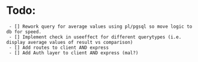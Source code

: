 # Todo:
     - [] Rework query for average values using pl/pgsql so move logic to db for speed.
     - [] Implement check in useeffect for different querytypes (i.e. display average values of result vs comparison)
     - [] Add routes to client AND express
     - [] Add Auth layer to client AND express (mal?)